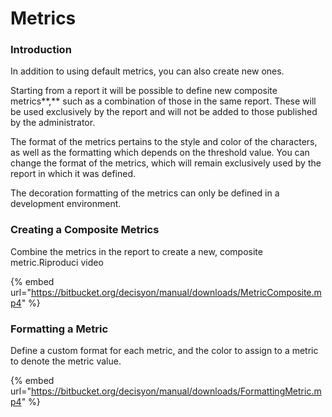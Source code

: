 # Metrics

### Introduction

In addition to using default metrics, you can also create new ones.

Starting from a report it will be possible to define new composite metrics**,** such as a combination of those in the same report. These will be used exclusively by the report and will not be added to those published by the administrator.

The format of the metrics pertains to the style and color of the characters, as well as the formatting which depends on the threshold value. You can change the format of the metrics, which will remain exclusively used by the report in which it was defined.

The decoration formatting of the metrics can only be defined in a development environment.

### Creating a Composite Metrics

Combine the metrics in the report to create a new, composite metric.Riproduci video

{% embed url="https://bitbucket.org/decisyon/manual/downloads/MetricComposite.mp4" %}



### Formatting a Metric

Define a custom format for each metric, and the color to assign to a metric to denote the metric value.

{% embed url="https://bitbucket.org/decisyon/manual/downloads/FormattingMetric.mp4" %}



  


